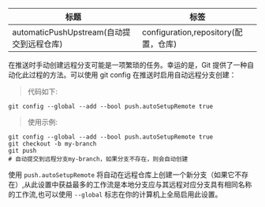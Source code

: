 | 标题                                      | 标签                                 |
| ----------------------------------------- | ------------------------------------ |
| automaticPushUpstream(自动提交到远程仓库) | configuration,repository(配置，仓库) |

在推送时手动创建远程分支可能是一项繁琐的任务。幸运的是，Git 提供了一种自动化此过程的方法。可以使用 git config 在推送时启用自动远程分支创建：

> 代码如下:

```shell
git config --global --add --bool push.autoSetupRemote true
```

> 使用示例:

```shell
git config --global --add --bool push.autoSetupRemote true
git checkout -b my-branch
git push
# 自动提交到远程分支my-branch，如果分支不存在，则会自动创建
```

使用 `push.autoSetupRemote` 将自动在远程仓库上创建一个新分支（如果它不存在）,从此设置中获益最多的工作流是本地分支应与其远程对应分支具有相同名称的工作流,也可以使用 `--global` 标志在你的计算机上全局启用此设置。
